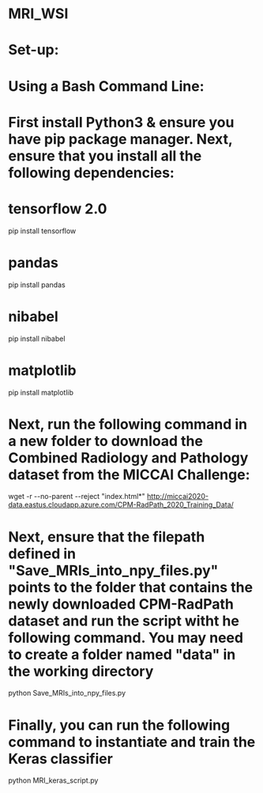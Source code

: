 # MRI_WSI

# Set-up:
# Using a Bash Command Line: 
# First install Python3 & ensure you have pip package manager. Next, ensure that you install all the following dependencies:

# tensorflow 2.0
pip install tensorflow
# pandas
pip install pandas
# nibabel
pip install nibabel
# matplotlib
pip install matplotlib

# Next, run the following command in a new folder to download the Combined Radiology and Pathology dataset from the MICCAI Challenge:

wget -r --no-parent --reject "index.html*" http://miccai2020-data.eastus.cloudapp.azure.com/CPM-RadPath_2020_Training_Data/

# Next, ensure that the filepath defined in "Save_MRIs_into_npy_files.py" points to the folder that contains the newly downloaded CPM-RadPath dataset and run the script witht he following command.  You may need to create a folder named "data" in the working directory

python Save_MRIs_into_npy_files.py

# Finally, you can run the following command to instantiate and train the Keras classifier

python MRI_keras_script.py
